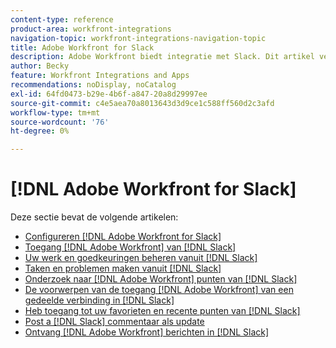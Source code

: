```yaml
---
content-type: reference
product-area: workfront-integrations
navigation-topic: workfront-integrations-navigation-topic
title: Adobe Workfront for Slack
description: Adobe Workfront biedt integratie met Slack. Dit artikel verbindt aan instructies over gemeenschappelijke gebruiksgevallen voor dit scenario, evenals instructie voor configuratie.
author: Becky
feature: Workfront Integrations and Apps
recommendations: noDisplay, noCatalog
exl-id: 64fd0473-b29e-4b6f-a847-20a8d29997ee
source-git-commit: c4e5aea70a8013643d3d9ce1c588ff560d2c3afd
workflow-type: tm+mt
source-wordcount: '76'
ht-degree: 0%

---
```


# [!DNL Adobe Workfront for Slack]

Deze sectie bevat de volgende artikelen:

* [Configureren  [!DNL Adobe Workfront for Slack]](../../workfront-integrations-and-apps/using-workfront-with-slack/configure-workfront-for-slack.md)
* [Toegang  [!DNL Adobe Workfront]  van  [!DNL Slack]](../../workfront-integrations-and-apps/using-workfront-with-slack/access-workfront-from-slack.md)
* [Uw werk en goedkeuringen beheren vanuit  [!DNL Slack]](../../workfront-integrations-and-apps/using-workfront-with-slack/manage-your-work-and-approvals-from-slack.md)
* [Taken en problemen maken vanuit  [!DNL Slack]](../../workfront-integrations-and-apps/using-workfront-with-slack/create-tasks-and-issues-from-slack.md)
* [Onderzoek naar  [!DNL Adobe Workfront]  punten van  [!DNL Slack]](../../workfront-integrations-and-apps/using-workfront-with-slack/search-for-wf-items-from-slack.md)
* [De voorwerpen van de toegang  [!DNL Adobe Workfront]  van een gedeelde verbinding in  [!DNL Slack]](../../workfront-integrations-and-apps/using-workfront-with-slack/access-wf-objects-from-shared-linked-in-slack.md)
* [Heb toegang tot uw favorieten en recente punten van  [!DNL Slack]](../../workfront-integrations-and-apps/using-workfront-with-slack/access-favorites-and-recent-items-from-slack.md)
* [Post a [!DNL Slack]  commentaar als update](../../workfront-integrations-and-apps/using-workfront-with-slack/post-a-slack-comment-as-an-update.md)
* [Ontvang  [!DNL Adobe Workfront]  berichten in  [!DNL Slack]](../../workfront-integrations-and-apps/using-workfront-with-slack/receive-workfront-notifications-in-slack.md)
